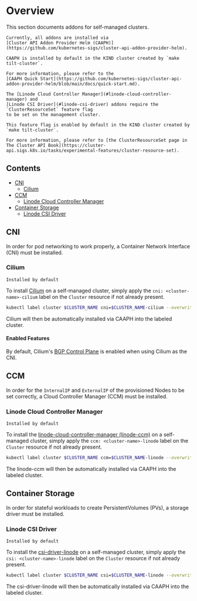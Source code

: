 # Overview

This section documents addons for self-managed clusters.

```admonish note
Currently, all addons are installed via 
[Cluster API Addon Provider Helm (CAAPH)](https://github.com/kubernetes-sigs/cluster-api-addon-provider-helm).

CAAPH is installed by default in the KIND cluster created by `make tilt-cluster`.

For more information, please refer to the
[CAAPH Quick Start](https://github.com/kubernetes-sigs/cluster-api-addon-provider-helm/blob/main/docs/quick-start.md).
```

```admonish note
The [Linode Cloud Controller Manager](#linode-cloud-controller-manager) and
[Linode CSI Driver](#linode-csi-driver) addons require the `ClusterResourceSet` feature flag
to be set on the management cluster.

This feature flag is enabled by default in the KIND cluster created by `make tilt-cluster`.

For more information, please refer to [the ClusterResourceSet page in The Cluster API Book](https://cluster-api.sigs.k8s.io/tasks/experimental-features/cluster-resource-set).
```


## Contents

<!-- TOC depthFrom:2 -->

- [CNI](#cni)
  - [Cilium](#cilium)
- [CCM](#ccm)
  - [Linode Cloud Controller Manager](#linode-cloud-controller-manager)
- [Container Storage](#container-storage)
  - [Linode CSI Driver](#linode-csi-driver)

<!-- /TOC -->

## CNI

In order for pod networking to work properly, a Container Network Interface (CNI) must be installed.

### Cilium

```admonish success title=""
Installed by default
```

To install [Cilium](https://cilium.io/) on a self-managed cluster, simply apply the `cni: <cluster-name>-cilium`
label on the `Cluster` resource if not already present.

```bash
kubectl label cluster $CLUSTER_NAME cni=$CLUSTER_NAME-cilium --overwrite
```

Cilium will then be automatically installed via CAAPH into the labeled cluster.

#### Enabled Features
By default, Cilium's [BGP Control Plane](https://docs.cilium.io/en/stable/network/bgp-control-plane/)
is enabled when using Cilium as the CNI.

## CCM

In order for the `InternalIP` and `ExternalIP` of the provisioned Nodes to be set correctly,
a Cloud Controller Manager (CCM) must be installed.

### Linode Cloud Controller Manager

```admonish success title=""
Installed by default
```

To install the [linode-cloud-controller-manager (linode-ccm)](https://github.com/linode/linode-cloud-controller-manager)
on a self-managed cluster, simply apply the `ccm: <cluster-name>-linode`
label on the `Cluster` resource if not already present.

```bash
kubectl label cluster $CLUSTER_NAME ccm=$CLUSTER_NAME-linode --overwrite
```

The linode-ccm will then be automatically installed via CAAPH into the labeled cluster.

## Container Storage

In order for stateful workloads to create PersistentVolumes (PVs), a storage driver must be installed.

### Linode CSI Driver

```admonish success title=""
Installed by default
```

To install the [csi-driver-linode](https://github.com/linode/linode-blockstorage-csi-driver)
on a self-managed cluster, simply apply the `csi: <cluster-name>-linode`
label on the `Cluster` resource if not already present.

```bash
kubectl label cluster $CLUSTER_NAME csi=$CLUSTER_NAME-linode --overwrite
```

The csi-driver-linode will then be automatically installed via CAAPH into the labeled cluster.

